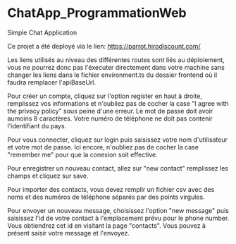 # ChatApp_ProgrammationWeb
Simple Chat Application

Ce projet a été deployé via le lien: https://parrot.hirodiscount.com/

Les liens utilisés au niveau des différentes routes sont liés au déploiement, vous ne pourrez donc pas l'éxecuter directement dans votre machine sans changer 
les liens dans le fichier environment.ts du dossier frontend où il faudra remplacer l'apiBaseUrl.

Pour créer un compte, cliquez sur l'option register en haut à droite, remplissez vos informations et n'oubliez pas de cocher la case "I agree with the privacy policy"
sous peine d'une erreur. Le mot de passe doit avoir aumoins 8 caractères. Votre numéro de téléphone ne doit pas contenir l'identifiant du pays.

Pour vous connecter, cliquez sur login puis saisissez votre nom d'utilisateur et votre mot de passe. Ici encore, n'oubliez pas de cocher la case "remember me"
pour que la conexion soit effective.

Pour enregistrer un nouveau contact, allez sur "new contact" remplissez les champs et cliquez sur save.

Pour importer des contacts, vous devez remplir un fichier csv avec des noms et des numéros de téléphone séparés par des points virgules. 

Pour envoyer un nouveau message, choisissez l'option "new message" puis saisissez l'id de votre contact à l'emplacement prévu pour le phone number. 
Vous obtiendrez cet id en visitant la page "contacts". Vous pouvez à présent saisir votre message et l'envoyez.
